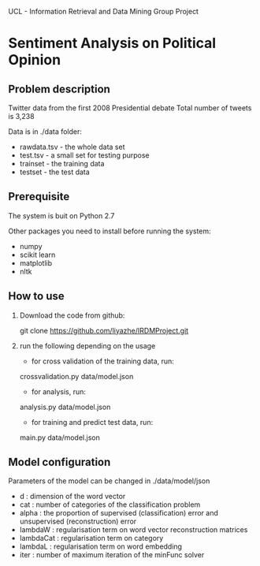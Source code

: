 UCL -  Information Retrieval and Data Mining Group Project

Sentiment Analysis on Political Opinion
======================================================

Problem description
------------------------------------------------------
Twitter data from the first 2008 Presidential debate
Total number of tweets is 3,238

Data is in ./data folder:
- rawdata.tsv - the whole data set
- test.tsv - a small set for testing purpose
- trainset - the training data
- testset - the test data


Prerequisite
------------------------------------------------------
The system is buit on Python 2.7

Other packages you need to install before running the system:
- numpy
- scikit learn
- matplotlib
- nltk


How to use
------------------------------------------------------
1. Download the code from github:

   git clone https://github.com/liyazhe/IRDMProject.git

2. run the following depending on the usage

   - for cross validation of the training data, run:

   crossvalidation.py data/model.json

   - for analysis, run:

   analysis.py data/model.json

   - for training and predict test data, run:

   main.py data/model.json


Model configuration
------------------------------------------------------
Parameters of the model can be changed in ./data/model/json

- d : dimension of the word vector
- cat : number of categories of the classification problem
- alpha : the proportion of supervised (classification) error and unsupervised (reconstruction) error
- lambdaW : regularisation term on word vector reconstruction matrices
- lambdaCat : regularisation term on category
- lambdaL : regularisation term on word embedding
- iter : number of maximum iteration of the minFunc solver
